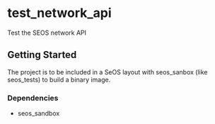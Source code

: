 # test\_network\_api

Test the SEOS network API

## Getting Started

The project is to be included in a SeOS layout with seos\_sanbox (like seos\_tests) to build a binary image.

### Dependencies

* seos\_sandbox

